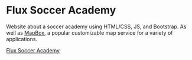 # Flux Soccer Academy 
Website about a soccer academy using HTML/CSS, JS, and Bootstrap.
As well as [MapBox](https://www.mapbox.com/), a popular customizable map service for a variety of applications.

[Flux Soccer Academy](https://fbc1ec1b-a9ff-41f9-9a61-c776a66cebef-00-19zvtnwzn3lsz.picard.replit.dev/)
